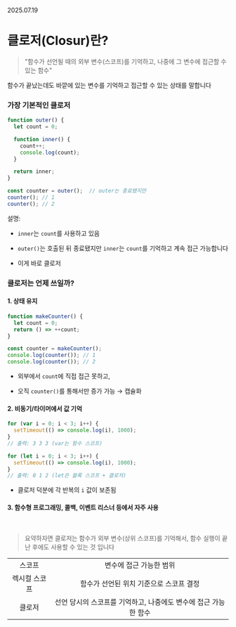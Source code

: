 2025.07.19

# 클로저(Closur)란?
>"함수가 선언될 때의 외부 변수(스코프)를 기억하고, 나중에 그 변수에 접근할 수 있는 함수"

함수가 끝났는데도 바깥에 있는 변수를 기억하고 접근할 수 있는 상태를 말합니다

### 가장 기본적인 클로저
```js
function outer() {
  let count = 0;

  function inner() {
    count++;
    console.log(count);
  }

  return inner;
}

const counter = outer();  // outer는 종료됐지만
counter(); // 1
counter(); // 2
```
설명:
- `inner`는 `count`를 사용하고 있음

- `outer()`는 호출된 뒤 종료됐지만
`inner`는 `count`를 기억하고 계속 접근 가능합니다

- 이게 바로 클로저

### 클로저는 언제 쓰일까?
#### 1. 상태 유지
```js
function makeCounter() {
  let count = 0;
  return () => ++count;
}

const counter = makeCounter();
console.log(counter()); // 1
console.log(counter()); // 2
```
- 외부에서 `count`에 직접 접근 못하고,

- 오직 `counter()`를 통해서만 증가 가능 → 캡슐화

#### 2. 비동기/타이머에서 값 기억
```js
for (var i = 0; i < 3; i++) {
  setTimeout(() => console.log(i), 1000);
}
// 출력: 3 3 3 (var는 함수 스코프)

for (let i = 0; i < 3; i++) {
  setTimeout(() => console.log(i), 1000);
}
// 출력: 0 1 2 (let은 블록 스코프 + 클로저)
```
- 클로저 덕분에 각 반복의 `i` 값이 보존됨


#### 3. 함수형 프로그래밍, 콜백, 이벤트 리스너 등에서 자주 사용

<br>

> 요약하자면 클로저는 함수가 외부 변수(상위 스코프)를 기억해서, 함수 실행이 끝난 후에도 사용할 수 있는 것 입니다

|||
|:-:|:-:|
스코프|변수에 접근 가능한 범위
렉시컬 스코프|함수가 선언된 위치 기준으로 스코프 결정
클로저|선언 당시의 스코프를 기억하고, 나중에도 변수에 접근 가능한 함수